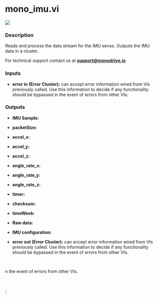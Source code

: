 # mono_imu.vi

<p class="img_container">
<img class="lg_img" src="../mono_imu.png"/>
</p>

### Description

Reads and process the data stream for the IMU senso. Outputs the IMU data in a cluster.

For technical support contact us at <b>support@monodrive.io</b> 

### Inputs

- **error in (Error Cluster):** can accept error information wired from VIs previously called. Use this information to decide if any functionality should be bypassed in the event of errors from other VIs. 

### Outputs

- **IMU Sample:**   

- **packetSize:**   

- **accel_x:**   

- **accel_y:**   

- **accel_z:**   

- **angle_rate_x:**   

- **angle_rate_y:**   

- **angle_rate_z:**   

- **timer:**   

- **checksum:**   

- **timeWeek:**   

- **Raw data:**   

- **IMU configuration:**   

- **error out (Error Cluster):** can accept error information wired from VIs previously called. Use this information to decide if any functionality should be bypassed in the event of errors from other VIs. 

<p>&nbsp;</p>
n the event of errors from other VIs. 

<p>&nbsp;</p>
;</p>
